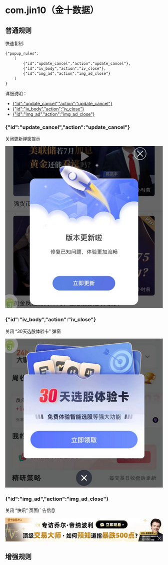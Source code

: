 # com.jin10（金十数据）

## 普通规则

快速复制:
```
{"popup_rules":
    [
        {"id":"update_cancel","action":"update_cancel"},
        {"id":"iv_body","action":"iv_close"},
        {"id":"img_ad","action":"img_ad_close"}
    ]
}
```
详细说明：
- [{"id":"update_cancel","action":"update_cancel"}](#idupdate_cancelactionupdate_cancel)
- [{"id":"iv_body","action":"iv_close"}](#idiv_bodyactioniv_close)
- [{"id":"img_ad","action":"img_ad_close"}](#idimg_adactionimg_ad_close)

### {"id":"update_cancel","action":"update_cancel"}
关闭更新弹窗提示

![](./assets/update_cancel.jpg)

### {"id":"iv_body","action":"iv_close"}
关闭 “30天选股体验卡” 弹窗

![](./assets/“30天选股体验卡”%20弹窗.jpg)

### {"id":"img_ad","action":"img_ad_close"}
关闭 “快讯” 页面广告信息

![](./assets/“快讯”%20页面广告信息.jpg)

## 增强规则

